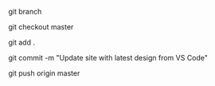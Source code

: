 git branch

git checkout master


git add .


git commit -m "Update site with latest design from VS Code"


git push origin master